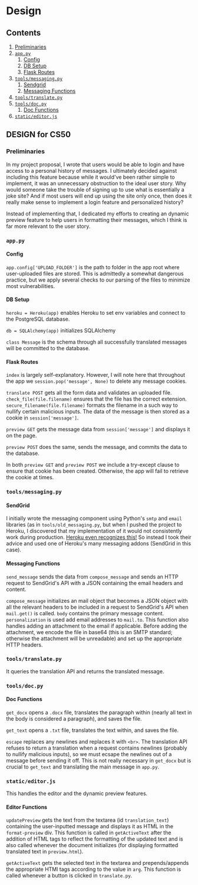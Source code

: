# Design

## Contents
1. [Preliminaries](#preliminaries)
2. [`app.py`](#apppy)
	1. [Config](#config)
	2. [DB Setup](#db-setup)
	3. [Flask Routes](#flask-routes)
3. [`tools/messaging.py`](#toolsmessagingpy)
	1. [Sendgrid](#sendgrid)
	2. [Messaging Functions](#messaging-functions)
3. [`tools/translate.py`](#toolstranslatepy)
4. [`tools/doc.py`](#toolsdocpy)
	1. [Doc Functions](#doc-functions)
5. [`static/editor.js`](#staticeditorjs)

## DESIGN for CS50
### Preliminaries

In my project proposal, I wrote that users would be able to login and have access to a personal history of messages. I ultimately decided against including this feature because while it would've been rather simple to implement, it was an unnecessary obstruction to the ideal user story. Why would someone take the trouble of signing up to use what is essentially a joke site? And if most users will end up using the site only once, then does it really make sense to implement a login feature and personalized history?

Instead of implementing that, I dedicated my efforts to creating an dynamic preview feature to help users in formatting their messages, which I think is far more relevant to the user story. 

### `app.py`

#### Config
`app.config['UPLOAD_FOLDER']` is the path to folder in the app root where user-uploaded files are stored. This is admittedly a somewhat dangerous practice, but we apply several checks to our parsing of the files to minimize most vulnerabilities. 

#### DB Setup
`heroku = Heroku(app)` enables Heroku to set env variables and connect to the PostgreSQL database.

`db = SQLAlchemy(app)` initializes SQLAlchemy

`class Message` is the schema through all successfully translated messages will be committed to the database. 

#### Flask Routes
`index` is largely self-explanatory. However, I will note here that throughout the app we `session.pop('message', None)` to delete any message cookies. 

`translate POST` gets all the form data and validates an uploaded file. `check_file(file.filename)` ensures that the file has the correct extension. `secure_filename(file.filename)` formats the filename in a such way to nullify certain malicious inputs. The data of the message is then stored as a cookie in `session['message']`.

`preview GET` gets the message data from `session['message']` and displays it on the page.

`preview POST` does the same, sends the message, and commits the data to the database.

In both `preview GET` and `preview POST` we include a try-except clause to ensure that cookie has been created. Otherwise, the app will fail to retrieve the cookie at times.

### `tools/messaging.py`

#### SendGrid
I initially wrote the messaging component using Python's `smtp` and `email` libraries (as in `tools/old_messaging.py`, but when I pushed the project to Heroku, I discovered that my implementation of it would not consistently work during production. [Heroku even recognizes this!](https://help.heroku.com/CFG547YP/why-am-i-getting-errors-when-sending-email-with-gmail-via-smtp) So instead I took their advice and used one of Heroku's many messaging addons (SendGrid in this case). 

#### Messaging Functions
`send_message` sends the data from `compose_message` and sends an HTTP request to SendGrid's API with a JSON containing the email headers and content. 

`compose_message` initializes an mail object that becomes a JSON object with all the relevant headers to be included in a request to SendGrid's API when `mail.get()` is called. `body` contains the primary message content. `personalization` is used add email addresses to `mail.to`. This function also handles adding an attachment to the email if applicable. Before adding the attachment, we encode the file in base64 (this is an SMTP standard; otherwise the attachment will be unreadable) and set up the appropriate HTTP headers.

### `tools/translate.py`
It queries the translation API and returns the translated message. 

### `tools/doc.py`

#### Doc Functions
`get_docx` opens a `.docx` file, translates the paragraph within (nearly all text in the body is considered a paragraph), and saves the file.

`get_text` opens a `.txt` file, translates the text within, and saves the file.

`escape` replaces any newlines and replaces it with `<br>`. The translation API refuses to return a translation when a request contains newlines (probably to nullify malicious inputs), so we must ecsape the newlines out of a message before sending it off. This is not really necessary in `get_docx` but is crucial to `get_text` and translating the main message in `app.py`.

### `static/editor.js`

This handles the editor and the dynamic preview features.

#### Editor Functions
`updatePreview` gets the text from the textarea (id `translation_text`) containing the user-inputted message and displays it as HTML in the `format-preview` div. This function is called in `getActiveText` after the addition of HTML tags to reflect the formatting of the updated text and is also called whenever the document initializes (for displaying formatted translated text in `preview.html`).

`getActiveText` gets the selected text in the textarea and prepends/appends the appropriate HTMl tags according to the value in `arg`. This function is called whenever a button is clicked in `translate.py`.

